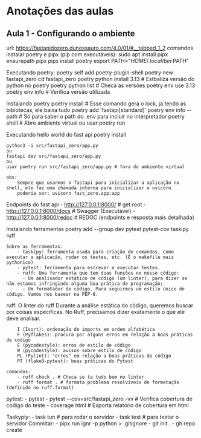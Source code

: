 # Anotações das aulas


## Aula 1 - Configurando o ambiente
url: https://fastapidozero.dunossauro.com/4.0/01/#__tabbed_1_2
comandos instalar poetry e pipx (pip com executáveis):
    sudo apt install pipx
    ensurepath pipx
    pipx install poetry
    export PATH="$HOME/.local/bin:$PATH"

Executando poetry:
    poetry self add poetry-plugin-shell
    poetry new fastapi_zero
    cd fastapi_zero
    poetry python install 3.13 # Estbaliza versão do python no poetry
    poetry python list  # Checa as versões
    poetry env use 3.13
    poetry env info # Verifica versão utilizada

Instalando poetry
    poetry install # Esse comando gera o lock, já tendo as bibiotecas, ele baixa tudo
    poetry add 'fastapi[standard]'
    poetry env info --path # Só para saber o path do .env para incluir no interpretador
    poetry shell # Abre ambiente virtual
    ou usar poetry run

Executando hello world do fast api
    poetry install

    python3 -i src/fastapi_zero/app.py
    ou
    fastapi dev src/fastapi_zero/app.py
    ou
    usar poetry run src/fastapi_zero/app.py # fora do ambiente virtual

    obs:
        Sempre que usarmos o fastapi para inicializar a aplicação no shell, ele faz uma chamada interna para inicializar o uvicorn. 
        poderia ser: uvicorn fast_zero.app:app

Endpoints do fast api
    - http://127.0.0.1:8000/ # get root
    - http://127.0.0.1:8000/docs # Swagger (Executável)
    - http://127.0.0.1:8000/redoc # REDOC (endpoints e resposta mais detalhada)

Instalando ferramentas
    poetry add --group dev pytest pytest-cov taskipy ruff

    Sobre as ferramentas:
        - taskipy: ferramenta usada para criação de comandos. Como executar a aplicação, rodar os testes, etc. (É o makefile mais pythonico)
        - pytest: ferramenta para escrever e executar testes.
        - ruff: Uma ferramenta que tem duas funções no nosso código:
          - Um analisador estático de código (um linter), para dizer se não estamos infringindo alguma boa prática de programação;  
          - Um formatador de código. Para seguirmos um estilo único de código. Vamos nos basear na PEP-8.
  
ruff:
    O linter do ruff
        Durante a análise estática do código, queremos buscar por coisas específicas. No Ruff, precisamos dizer exatamente o que ele deve analisar.

        I (Isort): ordenação de imports em ordem alfabética
        F (Pyflakes): procura por alguns erros em relação a boas práticas de código
        E (pycodestyle): erros de estilo de código
        W (pycodestyle): avisos sobre estilo de código
        PL (Pylint): "erros" em relação a boas práticas de código
        PT (flake8-pytest): boas práticas do Pytest

    comandos:
        - ruff check . # Checa se ta tudo bem no linter
        - ruff format . # formata problema resolvíveis de formatação (definido no ruff.format)
pytest:
    - pytest
    - pytest --cov=src/fastapi_zero -vv # Verifica cobertura de código do teste
    - coverage html # Exporta relatório de cobertura em html

Taskypiy:
    - task tun # para rodar o servidor
    - task test # para testar o servidor
Commitar:
    - pipx run ignr -p python > .gitignore
    - git init .
    - gh repo create